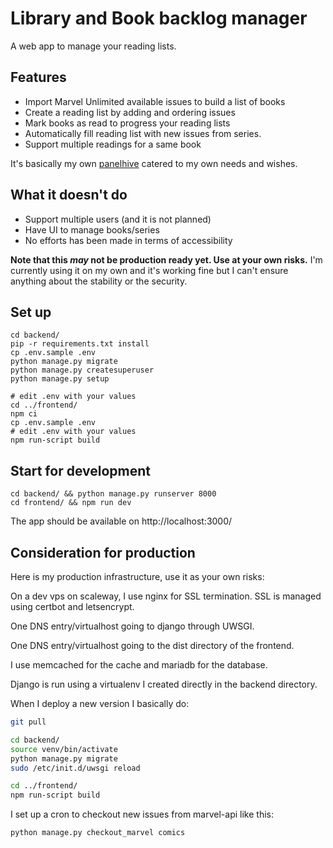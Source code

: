 # Library and Book backlog manager

A web app to manage your reading lists.

## Features

 * Import Marvel Unlimited available issues to build a list of books
 * Create a reading list by adding and ordering issues
 * Mark books as read to progress your reading lists
 * Automatically fill reading list with new issues from series.
 * Support multiple readings for a same book
 
It's basically my own [panelhive](https://app.panelhive.io) catered to my own needs and wishes.

## What it doesn't do

 * Support multiple users (and it is not planned)
 * Have UI to manage books/series
 * No efforts has been made in terms of accessibility

**Note that this *may* not be production ready yet. Use at your own risks.**
I'm currently using it on my own and it's working fine but I can't ensure anything about the stability or the security.

## Set up

```shell script
cd backend/
pip -r requirements.txt install
cp .env.sample .env
python manage.py migrate
python manage.py createsuperuser
python manage.py setup

# edit .env with your values
cd ../frontend/
npm ci
cp .env.sample .env
# edit .env with your values
npm run-script build
```

## Start for development

```shell script
cd backend/ && python manage.py runserver 8000
cd frontend/ && npm run dev
```

The app should be available on http://localhost:3000/

## Consideration for production

Here is my production infrastructure, use it as your own risks:

On a dev vps on scaleway, I use nginx for SSL termination. SSL is managed using certbot and letsencrypt.

One DNS entry/virtualhost going to django through UWSGI.

One DNS entry/virtualhost going to the dist directory of the frontend.

I use memcached for the cache and mariadb for the database.

Django is run using a virtualenv I created directly in the backend directory.

When I deploy a new version I basically do:

```bash
git pull

cd backend/
source venv/bin/activate
python manage.py migrate
sudo /etc/init.d/uwsgi reload

cd ../frontend/
npm run-script build
```

I set up a cron to checkout new issues from marvel-api like this:

```bash
python manage.py checkout_marvel comics
```